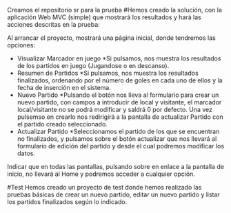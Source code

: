 Creamos el repositorio sr para la prueba
#Hemos creado la solución, con la aplicación Web MVC (simple) que mostrará los resultados y hará las acciones descritas en la prueba:

Al arrancar el proyecto, mostrará una página inicial, donde tendremos las opciones:

  - Visualizar Marcador en juego
    *Si pulsamos, nos muestra los resultados de los partidos en juego (Jugandose o en descanso).
  - Resumen de Partidos
    *Si pulsamos, nos muestra los resultados finalizados, ordenando por el número de goles en cada uno de ellos y la fecha de inserción en el sistema.
  - Nuevo Partido
   *Pulsando el botón nos lleva al formulario para crear un nuevo partido, con campos a introducir de local y visitante, el marcador local/visitante no se podrá modificar y saldrá 0 por defecto. Una vez pulsemso en crearlo nos redirigirá a la pantalla de actualizar Partido con el partido creado seleccionado.
  - Actualizar Partido
    *Seleccionamos el partido de los que se encuentran no finalizados, y pulsamos sobre el botón actualizar que nos llevará al formulario de edición del partido y desde el cual podremos modificar los datos.
    
Indicar que en todas las pantallas, pulsando sobre en enlace a la pantalla de inicio, no llevará al Home y podremos acceder a cualquier opción.

#Test
Hemos creado un proyecto de test donde hemos realizado las pruebas básicas de crear un nuevo partido, editar un nuevo partido y listar los partidos finalizados según lo indicado.
